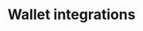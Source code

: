 ---
title: 'Wallet integrations'
breadcrumb_title: "Wallet integrations"
layout: "block"
meta_title: 'Wallet integrations - MultiSafepay Docs'
logo: "/svgs/Wallet.svg"
short_description: 'Explore integrations with our partners to help manage your business.'
weight: 50
url: '/wallet-integrations/'
---